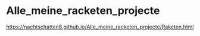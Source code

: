 # Alle_meine_racketen_projecte
https://nachtschatten8.github.io/Alle_meine_racketen_projecte/Raketen.html
